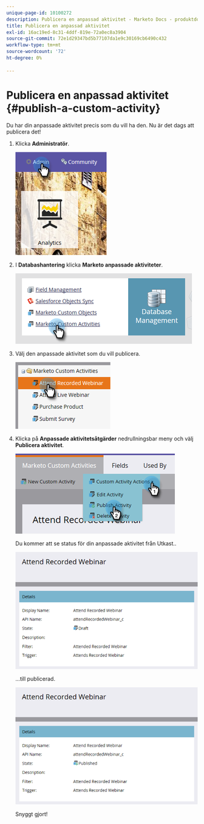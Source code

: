 ```yaml
---
unique-page-id: 10100272
description: Publicera en anpassad aktivitet - Marketo Docs - produktdokumentation
title: Publicera en anpassad aktivitet
exl-id: 16ac19ed-8c31-4ddf-819e-72a0ec8a3904
source-git-commit: 72e1d29347bd5b77107da1e9c30169cb6490c432
workflow-type: tm+mt
source-wordcount: '72'
ht-degree: 0%

---
```


# Publicera en anpassad aktivitet {#publish-a-custom-activity}

Du har din anpassade aktivitet precis som du vill ha den. Nu är det dags att publicera det!

1. Klicka **Administratör**.

   ![](assets/one-2.png)

1. I **Databashantering** klicka **Marketo anpassade aktiviteter**.

   ![](assets/two-2.png)

1. Välj den anpassade aktivitet som du vill publicera.

   ![](assets/three-2.png)

1. Klicka på **Anpassade aktivitetsåtgärder** nedrullningsbar meny och välj **Publicera aktivitet**.

   ![](assets/four-2.png)

   Du kommer att se status för din anpassade aktivitet från Utkast..

   ![](assets/five-2.png)

   ...till publicerad.

   ![](assets/six-2.png)

   Snyggt gjort!
